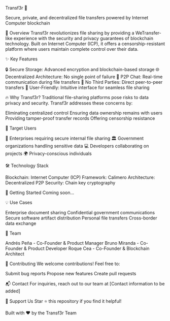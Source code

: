 Transf3r 🚀

Secure, private, and decentralized file transfers powered by Internet Computer blockchain

🌟 Overview
Transf3r revolutionizes file sharing by providing a WeTransfer-like experience with the security and privacy guarantees of blockchain technology. Built on Internet Computer (ICP), it offers a censorship-resistant platform where users maintain complete control over their data.

✨ Key Features

🔒 Secure Storage: Advanced encryption and blockchain-based storage
🌐 Decentralized Architecture: No single point of failure
💬 P2P Chat: Real-time communication during file transfers
🤝 No Third Parties: Direct peer-to-peer transfers
🎯 User-Friendly: Intuitive interface for seamless file sharing

🔥 Why Transf3r?
Traditional file-sharing platforms pose risks to data privacy and security. Transf3r addresses these concerns by:

Eliminating centralized control
Ensuring data ownership remains with users
Providing tamper-proof transfer records
Offering censorship resistance

🎯 Target Users

🏢 Enterprises requiring secure internal file sharing
🏛️ Government organizations handling sensitive data
💻 Developers collaborating on projects
🌍 Privacy-conscious individuals

🛠️ Technology Stack

Blockchain: Internet Computer (ICP)
Framework: Calimero
Architecture: Decentralized P2P
Security: Chain key cryptography

🚀 Getting Started
Coming soon...

💡 Use Cases

Enterprise document sharing
Confidential government communications
Secure software artifact distribution
Personal file transfers
Cross-border data exchange

👥 Team

Andrés Peña - Co-Founder & Product Manager
Bruno Miranda - Co-Founder & Product Developer
Roque Cea - Co-Founder & Blockchain Architect

🤝 Contributing
We welcome contributions! Feel free to:

Submit bug reports
Propose new features
Create pull requests

📬 Contact
For inquiries, reach out to our team at [Contact information to be added]

🌟 Support Us
Star ⭐ this repository if you find it helpful!

Built with ❤️ by the Transf3r Team
